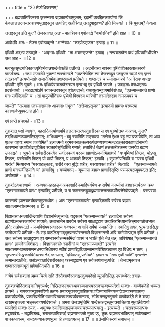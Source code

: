 +++
title = "20 तेजोधिकरणम्"

+++
ब्रह्मब्यतिरिक्तस्य कृत्स्नस्य ब्रह्मकार्य्यत्वमुक्तम्; इदानीं व्यवहितकार्य्याणां किं केवलात्तत्तदनन्तरकारणभूताद्वस्तुन उत्पत्तिः; अहोस्वित् तत्तद्रूपाद्व्रह्मण? इति चिन्त्यते । किं युक्तम्? केवला

त्तत्तद्वस्तुन इति कुतः? तेजस्तावत् अतः - मातरिश्वन एवोत्पद्ये "वायोरग्निः" इति ह्याह ॥ 10 ॥

आपोऽपि अतः - तेजस एवोत्पद्यन्ते "अग्नेरापः" "तदपोऽसृजत" इत्याह ॥ 11 ॥

पृथिवी अद्भ्य उत्पद्यते - "अद्भयः पृथिवी" "ता अन्नमसृजन्ते" इत्याह । नन्वन्नशब्देन कथं पृथिव्यभिधीयते? अत आह - ॥ 12 ॥

महाभूतसृष्ट्यधिकारात्पृथिव्येवान्नशब्देनोक्तेति प्रतीयते । अदनीयस्य सर्वस्य पृथिवीविकारत्वात्कारणे कार्य्यशब्दः । तथा वाक्यशेषे भूतानां रूपसंशब्दने "यदग्नेरोहितं रूपं तेजस्तद्रूपं यच्छुक्लं तदपां यत् कृष्णं तदन्नस्य" इत्यप्तेजसोः सजातीयमेवान्नशब्दवाच्यं प्रतीयते । शब्दान्तरं च समानप्रकरणे "अग्नेरापः अभ्द्यः पृथिवी" इति श्रूयते । अतः पृथिव्येवान्नशब्देनाच्यत इत्यभ्द्य एव पृथिवी जायते । उदाहृताः तेजःप्रभृतयः प्रदर्शनार्थाः । महदादयोऽपि स्वानन्तरवस्तुन एवोत्पद्यन्ते; यथाश्रुत्यभ्युपगमाविरोधात्, "एतस्माज्जायते प्राणो मनः सर्वेन्द्रियाणि च । खं वायुर्ज्योतिरापः पृथिवी विश्वस्य धारिणी" तस्मादेतद्व्रह्म नामरूपपन्नं च

जायते" "तस्माद्वा एतस्मादात्मनः आकाशः संभूतः" "तत्तेजाऽसृजत" इत्यादयो ब्रह्मणः परम्परया कारणत्वेप्युपपद्यन्त इति ।

एवं प्राप्ते प्रचक्ष्महे - ॥13॥

तुशब्दात् पक्षो व्यावृत्तः, महदादिकार्याणामपि तत्तदनन्तरवस्तुशरीरकः स एव पुरुषोत्तमः कारणम्, कुतः? तदभिध्यानरूपात्तल्लिङ्गात्; अभिध्यानम् - बहु स्यामिति सङ्कल्पः "तत्तेज ऐक्षत बहु स्यां प्रजायेयेति, ता आप एक्षन्त वह्वयः स्याम प्रजायेमिह" इत्यात्मनो बहुभवनसङ्कल्परूपेक्षणश्रवणान्महदहङ्काराकाशादीनामपि कारणानां तथाविधेक्षापूर्विकैव स्वकार्यसृष्टिरिति गम्यते, तथाविधं चेक्षणं तत्तच्छरीरकस्य परस्यैव ब्रह्मण उपपद्यते । श्रूयते च सर्वशरीरकत्वेन सर्वात्मकत्वं परस्य ब्रह्मणोऽन्तर्याभिब्राह्मणे "यः पृथिव्यां तिष्ठन्, योऽप्सु तिष्ठन्, यस्तेजसि तिष्ठन् यो वायौ तिष्ठन्, य आकाशे तिष्ठन्" इत्यादि । सुवालोपनिपदि च "यस्य पृथिवी शरीर" मित्यारभ्य "यस्याहङ्कारः, शरीरं यस्य बुद्धिः शरीरं, यस्याव्यक्तं शरीर" मित्यादि । "एतस्माज्जायते प्राणो मनःसर्वेन्द्रियाणि च" इत्यादिषु । यच्चोक्तम् - श्रूयमाणा ब्रह्मणः प्राणादिसृष्टिः परम्परयाऽप्युपपद्यत इति; अत्रोच्यते - ॥ 14 ॥

तुशब्दोऽवधारणार्थः । अव्यक्तमहदहङ्काराकाशादिक्रमाद्विपर्ययेण यः सर्वेषां कार्य्याणां ब्रह्मानन्तर्यरूपः क्रमः "एतस्माज्जायते प्राणः" इत्यादिषु प्रतीयते, स च क्रमस्तत्तद्रूपाद्व्रह्मणस्तत्तत्कार्य्योत्पत्तेरेवोपपद्यते । परम्परया

कारणत्वे ह्यानन्नतर्यश्रवणमुपरुध्येत । अतः "एतस्माज्जायते" इत्यादिकमपि सर्वस्य ब्रह्मणः साक्षात्सम्भवोत्तम्भनम् ॥ 15 ॥

विज्ञानसाधनत्वादिन्द्रियाणि विज्ञानमित्युच्यन्ते; यदुक्तम् "एतस्माज्जायते" इत्यादिना सर्वस्य ब्रह्मणोऽनन्तरकार्य्यत्वं श्राव्यते; अतश्चानेन वाक्येन सर्वस्य साक्षाद्व्रह्मण उत्पत्तिरभिध्यानलिङ्गावगतोत्तभ्यत इति; तन्नोपपद्यते - क्रमविशेषपरत्वादस्य वाक्यस्य; अत्रापि सर्वेषां क्रमप्रतीतेः । स्वादिषु तावत् श्रुत्यन्तरसिद्धः क्रमोऽत्रापि प्रतीयते - तैः सह पाठलिङ्गाद्भूतप्राणयोरन्तराले विज्ञानमनसी अपि क्रमेणोत्पद्यत इति प्रतीयते । अतः सर्वस्य साक्षाद्व्रह्मण एव सम्भवस्योत्तम्भकमिदां वाक्यं न भवति इति चेत् तन्न, अविशेषात् "एतस्माज्जायते प्राणः" इत्यनेनाविशेषात् । विज्ञानमनसोः स्वादीनां च "एतस्माज्जायते" इत्यनेन साक्षात्सम्भवरूपसम्बनधस्याभिधेयस्य सर्वेषां प्राणादिपृथिव्यन्तानामविशिष्टत्वात्स एव विधेयः न क्रमः । श्रुत्यन्तरसिद्धक्रमविरोधाच्च नेदं क्रमपरम्, "पृथिव्यप्सु प्रलीयते" इत्यारभ्य "तमः एकीभवति" इत्यन्तेन क्रमान्तरप्रतीतेः, अतोऽव्यक्तादिशरीरकात् परस्माद्व्रह्मण एव सर्वकार्याणामुत्पत्तिः । तेजःप्रभृतयश्च शब्दास्तदात्मभूतं ब्रह्मैवाभिदधति ॥ 16 ॥

नन्वेवं सर्वशब्दानां ब्रह्मवाचित्वे सति तैस्तैश्शब्दैस्तत्तद्वस्तुव्यपदेशो व्युत्पत्तिसिद्ध उपरुध्येत; तत्राह-

तुशब्दश्चोदितशङ्कानिवृत्त्यर्थः; निखिलजङ्गमस्थावरव्यपाश्रयस्तत्तच्छव्दव्यपदेशो भाक्तः - वाच्यैकदेशे भज्यत इत्यर्थः । समस्तवस्तुप्रकारिणो ब्रह्मणः प्रकारभूतवस्तुग्राहिप्रत्यक्षादिप्रमाणाविषयत्वाद्वेदान्तश्रवणात्प्राक् प्रकार्य्यप्रतीतेः, प्रकारिप्रतीतिभावभावित्वाच्च तत्पर्य्यवसानस्य, लोके तत्तद्वस्तुमात्रे वाच्यैकदेशे ते ते शब्दा खखभङ्कत्वा भङ्कत्वाव्यपदिश्यन्ते । अथवा तेजःप्रभृतिभिः शब्दैस्तत्तद्वस्तुमात्रवाचितया व्युत्पन्नैर्ब्रह्मणो व्यपदेशो भाक्तः स्यात् - अमुख्यः स्यादित्याशङ्कयचराचरव्यपाश्रयस्तु - इत्यच्यते । चराचरव्यपाश्रयः तद्वयपदेशः - तद्वाचिशब्दः, चराचरवाचिशब्दो ब्रह्मण्यभाक्तो मुख्य एव, कुतः ब्रह्मभावभावित्वात् सर्वशब्दानां वाचकभावस्य, नामरूपव्याकरणश्रुत्या हि तथाऽवगतम् ॥ 17 ॥ ॥ तेजोधिकरणं समाप्तम् ॥